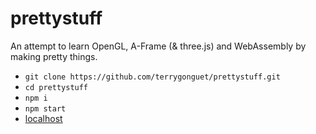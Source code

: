# prettystuff
An attempt to learn OpenGL, A-Frame (& three.js) and WebAssembly by making pretty things.

* `git clone https://github.com/terrygonguet/prettystuff.git`
* `cd prettystuff`
* `npm i`
* `npm start`
* [localhost](localhost)
